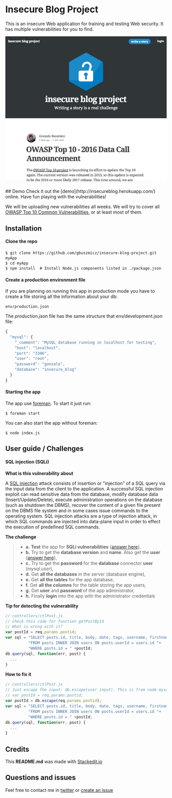 
# Insecure Blog Project
This is an insecure Web application for training and testing Web security. It has multiple vulnerabilities for you to find.

<p align="center">
  <img src ="https://raw.githubusercontent.com/gbuszmicz/insecure-blog-project/master/public/images/screenshot.png" />
</p>
## Demo
Check it out the [demo](http://insecureblog.herokuapp.com/) online. Have fun playing with the vulnerabilities!

We will be uploading new vulnerabilities all weeks. We will try to cover all [OWASP Top 10 Common Vulnerabilities](https://www.owasp.org/index.php/Top_10_2013-Top_10), or at least most of them.

## Installation
#### Clone the repo
```shell
$ git clone https://github.com/gbuszmicz/insecure-blog-project.git myApp
$ cd myApp
$ npm install  # Install Node.js components listed in ./package.json
```

#### Create a production environment file
If you are planning on running this app in production mode you have to create a file storing all the information about your db:
```shell
env/production.json
```

The *production.json* file has the same structure that env/development.json file:
```javascript
{
  "mysql": {
    "_comment": "MySQL database running in localhost for testing",
    "host": "localhost",
    "port": "3306",
    "user": "root",
    "password": "gonzalo",
    "database": "insecure_blog"
  }
}
```

#### Starting the app
The app use [foreman](https://github.com/strongloop/node-foreman). To start it just run:
```shell
$ foreman start
```

You can also start the app without foreman:
```shell
$ node index.js
```

## User guide / Challenges
#### SQL injection (SQLi)

**What is this vulnerability about**

A [SQL injection](https://www.owasp.org/index.php/SQL_Injection) attack consists of insertion or "injection" of a SQL query via the input data from the client to the application. A successful SQL injection exploit can read sensitive data from the database, modify database data (Insert/Update/Delete), execute administration operations on the database (such as shutdown the DBMS), recover the content of a given file present on the DBMS file system and in some cases issue commands to the operating system. SQL injection attacks are a type of injection attack, in which SQL commands are injected into data-plane input in order to effect the execution of predefined SQL commands.

**The challenge** 
> - **a.** **Test** the app for **SQLi vulnerabilities** {[answer here](challenges/SQLi/a.Testing_vulnerability.md)},
> - **b.** Try to get the **database version** and **name**. Also get the **user** {[answer here](challenges/SQLi/b.Get_database_version.md)},
> - **c.** Try to get the **password** for the **database** connector **user** (*mysql.user*),
> - **d.** Get **all the databases** in the server (database engine),
> - **e.** Get **all the tables** for the app database,
> - **f.** Get **all the columns** for the table storing the app users,
> - **g.** Get **user** and **password** of the app administrator,
> - **h.** Finally **login** into the app with the administrator credentials

**Tip for detecting the vulnerability**
```javascript
// controllers/ctlPost.js
// Check this code for function getPostById
// What is wrong with it?
var postId = req.params.postid;
var sql = "SELECT posts.id, title, body, date, tags, username, firstname, lastname, avatar "+
          "FROM posts INNER JOIN users ON posts.userId = users.id "+
          "WHERE posts.id = " +postId;
db.query(sql, function(err, post) { 
  ... 
}
```

**How to fix it**
```javascript
// controllers/ctlPost.js
// Just escape the input: db.escape(user input). This is from node-mysql
// var postId = req.params.postid;
var postId = db.escape(req.params.postid);
var sql = "SELECT posts.id, title, body, date, tags, username, firstname, lastname, avatar "+
          "FROM posts INNER JOIN users ON posts.userId = users.id "+
          "WHERE posts.id = " +postId;
db.query(sql, function(err, post) { 
  ... 
}
```


## Credits
This **README.md** was made with [Stackedit.io](https://stackedit.io/editor)

## Questions and issues
Feel free to contact me in [twitter](https://twitter.com/gbuszmicz) or [create an issue](https://github.com/gbuszmicz/insecure-blog-project/issues/new)